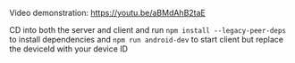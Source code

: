 Video demonstration: https://youtu.be/aBMdAhB2taE


CD into both the server and client and run `npm install --legacy-peer-deps` to install dependencies and `npm run android-dev` to start client but replace the deviceId with your device ID
